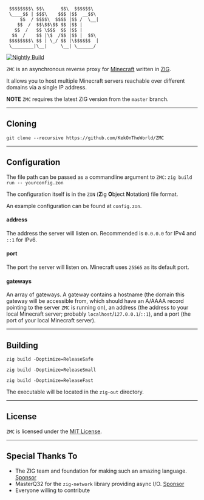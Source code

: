 ```
 $$$$$$$$\ $$\      $$\  $$$$$$\
 \____$$ | $$$\    $$$ |$$  __$$\
     $$  / $$$$\  $$$$ |$$ /  \__|
    $$  /  $$\$$\$$ $$ |$$ |
   $$  /   $$ \$$$  $$ |$$ |
  $$  /    $$ |\$  /$$ |$$ |  $$\
 $$$$$$$$\ $$ | \_/ $$ |\$$$$$$  |
 \________|\__|     \__| \______/
```

[![Nightly Build](https://github.com/KekOnTheWorld/ZMC/actions/workflows/nightly.yml/badge.svg)](https://github.com/KekOnTheWorld/ZMC/actions/workflows/nightly.yml)

`ZMC` is an asynchronous reverse proxy for [Minecraft](https://minecraft.net) written in [ZIG](https://ziglang.org).

It allows you to host multiple Minecraft servers reachable over different domains via a single IP address.

**NOTE** `ZMC` requires the latest ZIG version from the `master` branch.

<hr>

## Cloning

`git clone --recursive https://github.com/KekOnTheWorld/ZMC`

<hr>

## Configuration

The file path can be passed as a commandline argument to `ZMC`: `zig build run -- yourconfig.zon`

The configuration itself is in the `ZON` (**Z**ig **O**bject **N**otation) file format.

An example configuration can be found at `config.zon`.

#### address

The address the server will listen on. Recommended is `0.0.0.0` for IPv4 and `::1` for IPv6.

#### port

The port the server will listen on. Minecraft uses `25565` as its default port.

#### gateways

An array of gateways. A gateway contains a hostname (the domain this gateway will be accessible from, which
should have an A/AAAA record pointing to the server `ZMC` is running on), an address (the address to your
local Minecraft server; probably `localhost`/`127.0.0.1`/`::1`), and a port (the port of your local
Minecraft server).

<hr>

## Building

`zig build -Doptimize=ReleaseSafe`

`zig build -Doptimize=ReleaseSmall`

`zig build -Doptimize=ReleaseFast`

The executable will be located in the `zig-out` directory.

<hr>

## License

`ZMC` is licensed under the [MIT License](https://github.com/KekOnTheWorld/ZMC/blob/main/LICENSE).

<hr>

## Special Thanks To

- The ZIG team and foundation for making such an amazing language. [Sponsor](https://github.com/sponsors/ziglang)
- MasterQ32 for the `zig-network` library providing async I/O. [Sponsor](https://github.com/sponsors/MasterQ32)
- Everyone willing to contribute
